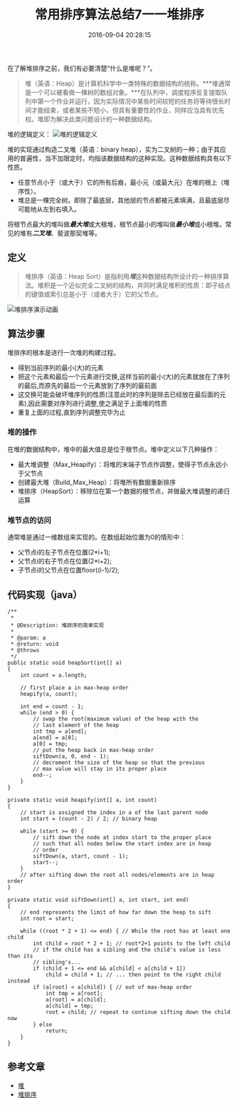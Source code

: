 ﻿---
title: 常用排序算法总结7一一堆排序
date: 2016-09-04 20:28:15
tags: [sort, algorithm]
toc: true
categories: 算法
---

在了解堆排序之前，我们有必要清楚“什么是堆呢？”。

> 堆（英语：Heap）是计算机科学中一类特殊的数据结构的统称。***堆通常是一个可以被看做一棵树的数组对象。***在队列中，调度程序反复提取队列中第一个作业并运行，因为实际情况中某些时间较短的任务将等待很长时间才能结束，或者某些不短小，但具有重要性的作业，同样应当具有优先权。堆即为解决此类问题设计的一种数据结构。

堆的逻辑定义：
![堆的逻辑定义](http://img.blog.csdn.net/20160903211152460)

堆的实现通过构造二叉堆（英语：binary heap），实为二叉树的一种；由于其应用的普遍性，当不加限定时，均指该数据结构的这种实现。这种数据结构具有以下性质。

- 任意节点小于（或大于）它的所有后裔，最小元（或最大元）在堆的根上（堆序性）。
- 堆总是一棵完全树。即除了最底层，其他层的节点都被元素填满，且最底层尽可能地从左到右填入。

将根节点最大的堆叫做***最大堆***或大根堆，根节点最小的堆叫做***最小堆***或小根堆。常见的堆有***二叉堆***、斐波那契堆等。

## 定义

> 堆排序（英语：Heap Sort）是指利用***堆***这种数据结构所设计的一种排序算法。堆积是一个近似完全二叉树的结构，并同时满足堆积的性质：即子结点的键值或索引总是小于（或者大于）它的父节点。

![堆排序演示动画](http://img.blog.csdn.net/20160903210342596)

<!--more-->

## 算法步骤

堆排序的根本是进行一次堆的构建过程。

- 得到当前序列的最小(大)的元素 
- 把这个元素和最后一个元素进行交换,这样当前的最小(大)的元素就放在了序列的最后,而原先的最后一个元素放到了序列的最前面 
- 这交换可能会破坏堆序列的性质(注意此时的序列是除去已经放在最后面的元素),因此需要对序列进行调整,使之满足于上面堆的性质
- 重复上面的过程,直到序列调整完毕为止

### 堆的操作
在堆的数据结构中，堆中的最大值总是位于根节点。堆中定义以下几种操作：

- 最大堆调整（Max_Heapify）：将堆的末端子节点作调整，使得子节点永远小于父节点
- 创建最大堆（Build_Max_Heap）：将堆所有数据重新排序
- 堆排序（HeapSort）：移除位在第一个数据的根节点，并做最大堆调整的递归运算

### 堆节点的访问

通常堆是通过一维数组来实现的。在数组起始位置为0的情形中：

- 父节点i的左子节点在位置(2*i+1);
- 父节点i的右子节点在位置(2*i+2);
- 子节点i的父节点在位置floor((i-1)/2);

## 代码实现（java）

```
/**
 *
 * @Description: 堆排序的简单实现
 *
 * @param: a
 * @return: void
 * @throws
 */
public static void heapSort(int[] a)
{
    int count = a.length;

    // first place a in max-heap order
    heapify(a, count);

    int end = count - 1;
    while (end > 0) {
        // swap the root(maximum value) of the heap with the
        // last element of the heap
        int tmp = a[end];
        a[end] = a[0];
        a[0] = tmp;
        // put the heap back in max-heap order
        siftDown(a, 0, end - 1);
        // decrement the size of the heap so that the previous
        // max value will stay in its proper place
        end--;
    }
}

private static void heapify(int[] a, int count)
{
    // start is assigned the index in a of the last parent node
    int start = (count - 2) / 2; // binary heap

    while (start >= 0) {
        // sift down the node at index start to the proper place
        // such that all nodes below the start index are in heap
        // order
        siftDown(a, start, count - 1);
        start--;
    }
    // after sifting down the root all nodes/elements are in heap order
}

private static void siftDown(int[] a, int start, int end)
{
    // end represents the limit of how far down the heap to sift
    int root = start;

    while ((root * 2 + 1) <= end) { // While the root has at least one child
        int child = root * 2 + 1; // root*2+1 points to the left child
        // if the child has a sibling and the child's value is less than its
        // sibling's...
        if (child + 1 <= end && a[child] < a[child + 1])
            child = child + 1; // ... then point to the right child instead
        if (a[root] < a[child]) { // out of max-heap order
            int tmp = a[root];
            a[root] = a[child];
            a[child] = tmp;
            root = child; // repeat to continue sifting down the child now
        } else
            return;
    }
}
```

## 参考文章

- [堆](https://wikipedia.org/wiki/%E5%A0%86_%28%E6%95%B0%E6%8D%AE%E7%BB%93%E6%9E%84%29#.E5.A0.86.E6.8E.92.E5.BA.8F)
- [堆排序](https://wikipedia.org/wiki/%E5%A0%86%E6%8E%92%E5%BA%8F#.E5.8F.83.E8.80.83)